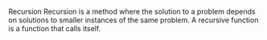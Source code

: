 Recursion
Recursion is a method where the solution to a problem depends on solutions to smaller
instances of the same problem.
A recursive function is a function that calls itself.

